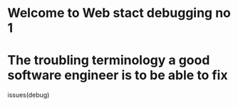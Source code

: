 # Welcome to Web stact debugging no 1
# The troubling terminology a good software engineer is to be able to fix
issues(debug)
